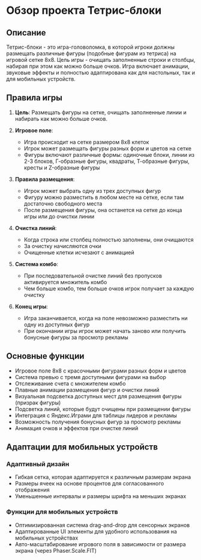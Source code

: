 # Обзор проекта Тетрис-блоки

## Описание
Тетрис-блоки - это игра-головоломка, в которой игроки должны размещать различные фигуры (подобные фигурам из тетриса) на игровой сетке 8x8. Цель игры - очищать заполненные строки и столбцы, набирая при этом как можно больше очков. Игра включает анимации, звуковые эффекты и полностью адаптирована как для настольных, так и для мобильных устройств.

## Правила игры

1. **Цель**: Размещать фигуры на сетке, очищать заполненные линии и набирать как можно больше очков.

2. **Игровое поле**:
   - Игра происходит на сетке размером 8x8 клеток
   - Игрок может размещать фигуры разных форм и цветов на сетке
   - Фигуры включают различные формы: одиночные блоки, линии из 2-3 блоков, Г-образные фигуры, квадраты, Т-образные фигуры, кресты и Z-образные фигуры

3. **Правила размещения**:
   - Игрок может выбрать одну из трех доступных фигур
   - Фигуру можно разместить в любом месте на сетке, если там достаточно свободного места
   - После размещения фигуры, она останется на сетке до конца игры или до очистки линии

4. **Очистка линий**:
   - Когда строка или столбец полностью заполнены, они очищаются
   - За очистку начисляются очки
   - Очищенные клетки исчезают с анимацией
   
5. **Система комбо**:
   - При последовательной очистке линий без пропусков активируется множитель комбо
   - Чем больше комбо, тем больше очков игрок получает за каждую очистку
   
6. **Конец игры**:
   - Игра заканчивается, когда на поле невозможно разместить ни одну из доступных фигур
   - При окончании игры игрок может начать заново или получить бонусные фигуры за просмотр рекламы

## Основные функции

- Игровое поле 8x8 с красочными фигурами разных форм и цветов
- Система превью с тремя доступными фигурами на выбор
- Отслеживание счета с множителем комбо
- Плавные анимации размещения фигур и очистки линий
- Визуальная подсветка доступных мест для размещения фигуры (призрак фигуры)
- Подсветка линий, которые будут очищены при размещении фигуры
- Интеграция с Яндекс.Играми для таблицы лидеров и рекламы
- Возможность получения бонусных фигур за просмотр рекламы
- Анимация очков и эффектов при очистке линий

## Адаптации для мобильных устройств

### Адаптивный дизайн
- Гибкая сетка, которая адаптируется к различным размерам экрана
- Размеры ячеек на основе процентов для согласованного отображения
- Уменьшенные интервалы и размеры шрифта на меньших экранах

### Функции для мобильных устройств
- Оптимизированная система drag-and-drop для сенсорных экранов
- Адаптированные UI элементы для удобного использования на мобильных устройствах
- Авто-масштабирование игрового поля в зависимости от размера экрана (через Phaser.Scale.FIT)